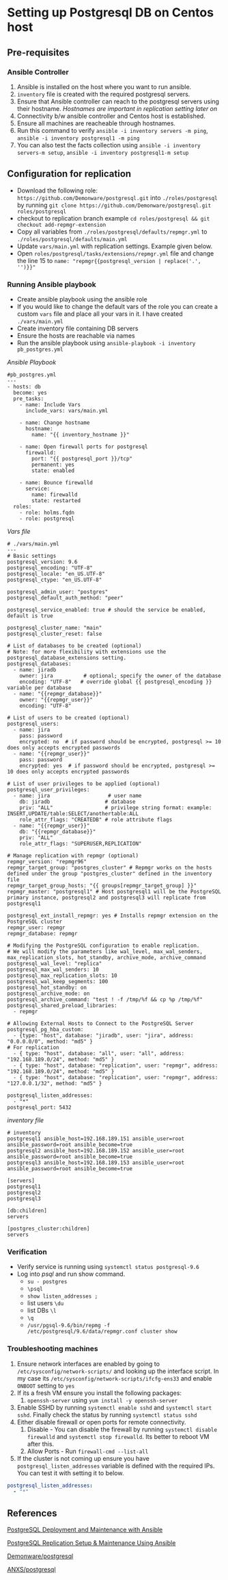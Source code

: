 # Setting up Postgresql DB on Centos host

## Pre-requisites

### Ansible Controller

1. Ansible is installed on the host where you want to run ansible.
2. `inventory` file is created with the required postgresql servers.
3. Ensure that Ansible controller can reach to the postgresql servers using their hostname. *Hostnames are important in replication setting later on*
4. Connectivity b/w ansible controller and Centos host is established.
5. Ensure all machines are reacheable through hostnames.
6. Run this command to verify `ansible -i inventory servers -m ping`, `ansible -i inventory postgresql1 -m ping`
7. You can also test the facts collection using `ansible -i inventory servers-m setup`, `ansible -i inventory postgresql1-m setup`

## Configuration for replication

- Download the following role: `https://github.com/Demonware/postgresql.git` into `./roles/postgresql` by running `git clone https://github.com/Demonware/postgresql.git roles/postgresql`
- checkout to replication branch example `cd roles/postgresql && git checkout add-repmgr-extension`
- Copy all variables from `./roles/postgresql/defaults/repmgr.yml` to `./roles/postgresql/defaults/main.yml`
- Update `vars/main.yml` with replication settings. Example given below.
- Open `roles/postgresql/tasks/extensions/repmgr.yml` file and change the line 15 to `name: "repmgr{{postgresql_version | replace('.', '')}}"`

### Running Ansible playbook

- Create ansible playbook using the ansible role
- If you would like to change the default vars of the role you can create a custom `vars` file and place all your vars in it. I have created `./vars/main.yml`
- Create inventory file containing DB servers
- Ensure the hosts are reachable via names
- Run the ansible playbook using `ansible-playbook -i inventory pb_postgres.yml`

*Ansible Playbook*

```ansible
#pb_postgres.yml
---
- hosts: db
  become: yes
  pre_tasks:
    - name: Include Vars
      include_vars: vars/main.yml

    - name: Change hostname
      hostname:
        name: "{{ inventory_hostname }}"

    - name: Open firewall ports for postgresql
      firewalld:
        port: "{{ postgresql_port }}/tcp"
        permanent: yes
        state: enabled

    - name: Bounce firewalld
      service:
        name: firewalld
        state: restarted
  roles:
    - role: holms.fqdn
    - role: postgresql
```

*Vars file*

```ansible
# ./vars/main.yml
---
# Basic settings
postgresql_version: 9.6
postgresql_encoding: "UTF-8"
postgresql_locale: "en_US.UTF-8"
postgresql_ctype: "en_US.UTF-8"

postgresql_admin_user: "postgres"
postgresql_default_auth_method: "peer"

postgresql_service_enabled: true # should the service be enabled, default is true

postgresql_cluster_name: "main"
postgresql_cluster_reset: false

# List of databases to be created (optional)
# Note: for more flexibility with extensions use the postgresql_database_extensions setting.
postgresql_databases:
  - name: jiradb
    owner: jira          # optional; specify the owner of the database
    encoding: "UTF-8"   # override global {{ postgresql_encoding }} variable per database
  - name: "{{repmgr_database}}"
    owner: "{{repmgr_user}}"
    encoding: "UTF-8"

# List of users to be created (optional)
postgresql_users:
  - name: jira
    pass: password
    encrypted: no  # if password should be encrypted, postgresql >= 10 does only accepts encrypted passwords
  - name: "{{repmgr_user}}"
    pass: password
    encrypted: yes  # if password should be encrypted, postgresql >= 10 does only accepts encrypted passwords

# List of user privileges to be applied (optional)
postgresql_user_privileges:
  - name: jira                   # user name
    db: jiradb                  # database
    priv: "ALL"                 # privilege string format: example: INSERT,UPDATE/table:SELECT/anothertable:ALL
    role_attr_flags: "CREATEDB" # role attribute flags
  - name: "{{repmgr_user}}"
    db: "{{repmgr_database}}"
    priv: "ALL"
    role_attr_flags: "SUPERUSER,REPLICATION"

# Manage replication with repmgr (optional)
repmgr_version: "repmgr96"
repmgr_target_group: "postgres_cluster" # Repmgr works on the hosts defined under the group "postgres_cluster" defined in the inventory file
repmgr_target_group_hosts: "{{ groups[repmgr_target_group] }}"
repmgr_master: "postgresql1" # Host postgresql1 will be the PostgreSQL primary instance, postgresql2 and postgresql3 will replicate from postgresql1

postgresql_ext_install_repmgr: yes # Installs repmgr extension on the PostgreSQL cluster
repmgr_user: repmgr
repmgr_database: repmgr

# Modifying the PostgreSQL configuration to enable replication.
# We will modify the parameters like wal_level, max_wal_senders, max_replication_slots, hot_standby, archive_mode, archive_command
postgresql_wal_level: "replica"
postgresql_max_wal_senders: 10
postgresql_max_replication_slots: 10
postgresql_wal_keep_segments: 100
postgresql_hot_standby: on
postgresql_archive_mode: on
postgresql_archive_command: "test ! -f /tmp/%f && cp %p /tmp/%f"
postgresql_shared_preload_libraries:
  - repmgr

# Allowing External Hosts to Connect to the PostgreSQL Server
postgresql_pg_hba_custom:
  - {type: "host", database: "jiradb", user: "jira", address: "0.0.0.0/0", method: "md5" }
# For replication
  - { type: "host", database: "all", user: "all", address: "192.168.189.0/24", method: "md5" }
  - { type: "host", database: "replication", user: "repmgr", address: "192.168.189.0/24", method: "md5" }  
  - { type: "host", database: "replication", user: "repmgr", address: "127.0.0.1/32", method: "md5" }  

postgresql_listen_addresses:
  - "*"
postgresql_port: 5432

```

*inventory file*

```ansible
# inventory
postgresql1 ansible_host=192.168.189.151 ansible_user=root ansible_password=root ansible_become=true
postgresql2 ansible_host=192.168.189.152 ansible_user=root ansible_password=root ansible_become=true
postgresql3 ansible_host=192.168.189.153 ansible_user=root ansible_password=root ansible_become=true

[servers]
postgresql1
postgresql2
postgresql3

[db:children]
servers

[postgres_cluster:children]
servers
```

### Verification

- Verify service is running using `systemctl status postgresql-9.6`
- Log into *psql* and run show command.
  - `su - postgres`
  - `\psql`
  - `show listen_addresses ;`
  - list users `\du`
  - list DBs `\l`
  - `\q`
  - `/usr/pgsql-9.6/bin/repmg -f /etc/postgresql/9.6/data/repmgr.conf cluster show`

### Troubleshooting machines

1. Ensure network interfaces are enabled by going to `/etc/sysconfig/network-scripts/` and looking up the interface script. In my case its `/etc/sysconfig/network-scripts/ifcfg-ens33` and enable `ONBOOT` setting to `yes`
2. If its a fresh VM ensure you install the following packages:
    1. `openssh-server` using `yum install -y openssh-server`
3. Enable SSHD by running `systemctl enable sshd` and `systemctl start sshd`. Finally check the status by running `systemctl status sshd`
4. Either disable firewall or open ports for remote connectivity.
    1. Disable - You can disable the firewall by running `systemctl disable firewalld` and `systemctl stop firewalld`. Its better to reboot VM after this.
    2. Allow Ports - Run `firewall-cmd --list-all`
5. If the cluster is not coming up ensure you have `postgresql_listen_addresses` variable is defined with the required IPs. You can test it with setting it to below.

```yaml
postgresql_listen_addresses:
  - "*"
```

## References

[PostgreSQL Deployment and Maintenance with Ansible](https://severalnines.com/database-blog/postgresql-deployment-and-maintenance-ansible)

[PostgreSQL Replication Setup &amp; Maintenance Using Ansible](https://severalnines.com/database-blog/postgresql-replication-setup-maintenance-using-ansible)

[Demonware/postgresql](https://github.com/Demonware/postgresql)

[ANXS/postgresql](https://github.com/ANXS/postgresql)